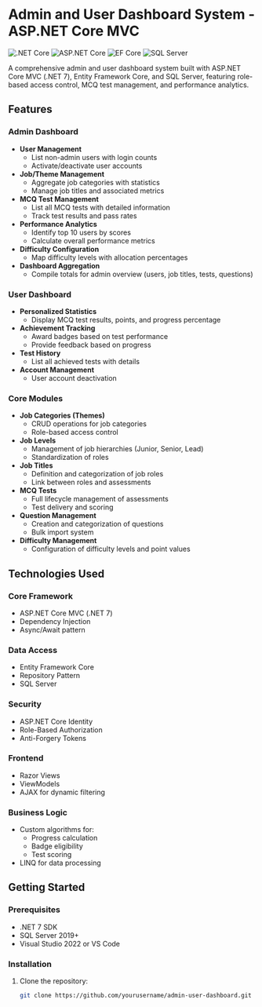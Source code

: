 # Admin and User Dashboard System - ASP.NET Core MVC

![.NET Core](https://img.shields.io/badge/.NET-7.0-blue)
![ASP.NET Core](https://img.shields.io/badge/ASP.NET_Core-7.0-green)
![EF Core](https://img.shields.io/badge/EF_Core-7.0-purple)
![SQL Server](https://img.shields.io/badge/SQL_Server-2019+-red)

A comprehensive admin and user dashboard system built with ASP.NET Core MVC (.NET 7), Entity Framework Core, and SQL Server, featuring role-based access control, MCQ test management, and performance analytics.

## Features

### Admin Dashboard
- **User Management**
  - List non-admin users with login counts
  - Activate/deactivate user accounts
- **Job/Theme Management**
  - Aggregate job categories with statistics
  - Manage job titles and associated metrics
- **MCQ Test Management**
  - List all MCQ tests with detailed information
  - Track test results and pass rates
- **Performance Analytics**
  - Identify top 10 users by scores
  - Calculate overall performance metrics
- **Difficulty Configuration**
  - Map difficulty levels with allocation percentages
- **Dashboard Aggregation**
  - Compile totals for admin overview (users, job titles, tests, questions)

### User Dashboard
- **Personalized Statistics**
  - Display MCQ test results, points, and progress percentage
- **Achievement Tracking**
  - Award badges based on test performance
  - Provide feedback based on progress
- **Test History**
  - List all achieved tests with details
- **Account Management**
  - User account deactivation

### Core Modules
- **Job Categories (Themes)**
  - CRUD operations for job categories
  - Role-based access control
- **Job Levels**
  - Management of job hierarchies (Junior, Senior, Lead)
  - Standardization of roles
- **Job Titles**
  - Definition and categorization of job roles
  - Link between roles and assessments
- **MCQ Tests**
  - Full lifecycle management of assessments
  - Test delivery and scoring
- **Question Management**
  - Creation and categorization of questions
  - Bulk import system
- **Difficulty Management**
  - Configuration of difficulty levels and point values

## Technologies Used

### Core Framework
- ASP.NET Core MVC (.NET 7)
- Dependency Injection
- Async/Await pattern

### Data Access
- Entity Framework Core
- Repository Pattern
- SQL Server

### Security
- ASP.NET Core Identity
- Role-Based Authorization
- Anti-Forgery Tokens

### Frontend
- Razor Views
- ViewModels
- AJAX for dynamic filtering

### Business Logic
- Custom algorithms for:
  - Progress calculation
  - Badge eligibility
  - Test scoring
- LINQ for data processing

## Getting Started

### Prerequisites
- .NET 7 SDK
- SQL Server 2019+
- Visual Studio 2022 or VS Code

### Installation
1. Clone the repository:
   ```bash
   git clone https://github.com/yourusername/admin-user-dashboard.git
